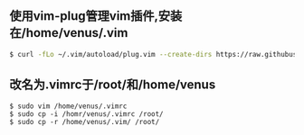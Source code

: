## 使用vim-plug管理vim插件,安装在/home/venus/.vim

```bash
$ curl -fLo ~/.vim/autoload/plug.vim --create-dirs https://raw.githubusercontent.com/junegunn/vim-plug/master/plug.vim
```

## 改名为.vimrc于/root/和/home/venus

```
$ sudo vim /home/venus/.vimrc
$ sudo cp -i /homr/venus/.vimrc /root/
$ sudo cp -r /home/venus/.vim/ /root/
```
